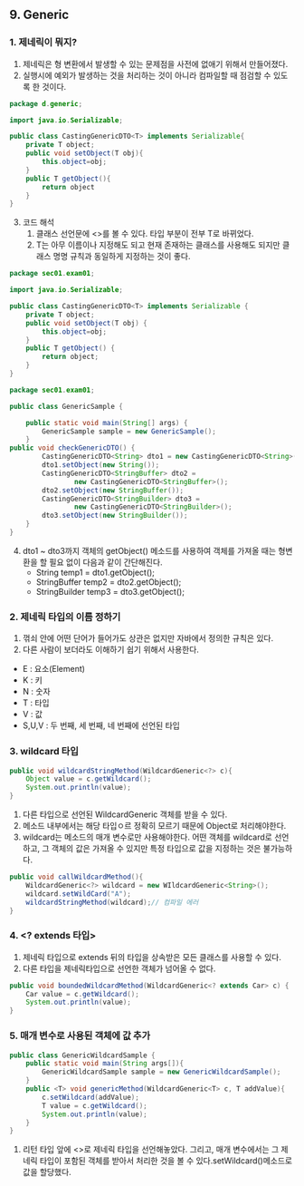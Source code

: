 ## 9. Generic
### 1. 제네릭이 뭐지?
1. 제네릭은 형 변환에서 발생할 수 있는 문제점을 사전에 없애기 위해서 만들어졌다.
2. 실행시에 예외가 발생하는 것을 처리하는 것이 아니라 컴파일할 때 점검할 수 있도록 한 것이다.
```java
package d.generic;

import java.io.Serializable;

public class CastingGenericDTO<T> implements Serializable{
    private T object;
    public void setObject(T obj){
        this.object=obj;
    }
    public T getObject(){
        return object
    }
}
```
3. 코드 해석
    1. 클래스 선언문에 <>를 볼 수 있다. 타입 부분이 전부 T로 바뀌었다.
    2. T는 아무 이름이나 지정해도 되고 현재 존재하는 클래스를 사용해도 되지만 클래스 명명 규칙과 동일하게 지정하는 것이 좋다.
```java
package sec01.exam01;

import java.io.Serializable;

public class CastingGenericDTO<T> implements Serializable {
	private T object;
	public void setObject(T obj) {
		this.object=obj;
	}
	public T getObject() {
		return object;
	}
}
```

```java
package sec01.exam01;

public class GenericSample {

	public static void main(String[] args) {
		GenericSample sample = new GenericSample();
    }
public void checkGenericDTO() {
		CastingGenericDTO<String> dto1 = new CastingGenericDTO<String>();
		dto1.setObject(new String());
		CastingGenericDTO<StringBuffer> dto2 = 
				new CastingGenericDTO<StringBuffer>();
		dto2.setObject(new StringBuffer());
		CastingGenericDTO<StringBuilder> dto3 = 
				new CastingGenericDTO<StringBuilder>();
		dto3.setObject(new StringBuilder());
	}
}
```
4. dto1 ~ dto3까지 객체의 getObject() 메소드를 사용하여 객체를 가져올 때는 형변환을 할 필요 없이 다음과 같이 간단해진다.
    - String temp1 = dto1.getObject();
    - StringBuffer temp2 = dto2.getObject();
    - StringBuilder temp3 = dto3.getObject();

### 2. 제네릭 타입의 이름 정하기
1. 꺾쇠 안에 어떤 단어가 들어가도 상관은 없지만 자바에서 정의한 규칙은 있다.
2. 다른 사람이 보더라도 이해하기 쉽기 위해서 사용한다.
- E : 요소(Element)
- K : 키
- N : 숫자
- T : 타입
- V : 값
- S,U,V : 두 번째, 세 번째, 네 번째에 선언된 타입

### 3. wildcard 타입
```java
public void wildcardStringMethod(WildcardGeneric<?> c){
    Object value = c.getWildcard();
    System.out.println(value);
}
```
1. 다른 타입으로 선언된 WildcardGeneric 객체를 받을 수 있다.
2. 메소드 내부에서는 해당 타입ㅇ르 정확히 모르기 때문에 Object로 처리해야한다.
3. wildcard는 메소드의 매개 변수로만 사용해야한다. 어떤 객체를 wildcard로 선언하고, 그 객체의 값은 가져올 수 있지만 특정 타입으로 값을 지정하는 것은 불가능하다.

```java
public void callWildcardMethod(){
    WildcardGeneric<?> wildcard = new WIldcardGeneric<String>();
    wildcard.setWildCard("A");
    wildcardStringMethod(wildcard);// 컴파일 에러
}
```

### 4. <? extends 타입>
1. 제네릭 타입으로 extends 뒤의 타입을 상속받은 모든 클래스를 사용할 수 있다.
2. 다른 타입을 제네릭타입으로 선언한 객체가 넘어올 수 없다.
```java
public void boundedWildcardMethod(WildcardGeneric<? extends Car> c) {
    Car value = c.getWildcard();
    System.out.println(value);
}
```
### 5. 매개 변수로 사용된 객체에 값 추가
```java
public class GenericWildcardSample {
    public static void main(String args[]){
        GenericWildcardSample sample = new GenericWildcardSample();
    }
    public <T> void genericMethod(WildcardGeneric<T> c, T addValue){
        c.setWildcard(addValue);
        T value = c.getWildcard();
        System.out.println(value);
    }
}
```

1. 리턴 타입 앞에 <>로 제네릭 타입을 선언해놓았다. 그리고, 매개 변수에서는 그 제네릭 타입이 포함된 객체를 받아서 처리한 것을 볼 수 있다.setWildcard()메소드로 값을 할당했다.